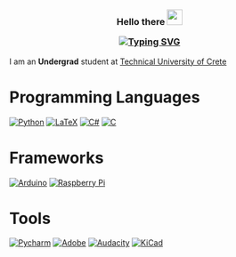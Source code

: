 <h3 align="center">
  Hello there
  <img src="https://media.giphy.com/media/hvRJCLFzcasrR4ia7z/giphy.gif" width="28">
  
[![Typing SVG](https://readme-typing-svg.herokuapp.com?color=%2336BCF7&center=true&lines=I'm+Dimitris;CTF's;Open+Source;Tinkering)](https://git.io/typing-svg)
</h3>

I am an **Undergrad** student at [Technical University of Crete](www.tuc.gr)

# Programming Languages
<p>
  <a href="#"><img alt="Python" src="https://img.shields.io/badge/Python-14354C.svg?logo=python&logoColor=white"></a>
  <a href="#"><img alt="LaTeX" src="https://img.shields.io/badge/LaTeX-008080.svg?logo=LaTeX&logoColor=white"></a>
  <a href="#"><img alt="C#" src="https://custom-icon-badges.herokuapp.com/badge/C%23-68217A.svg?logo=cs2&logoColor=white"></a>
  <a href="#"><img alt="C" src="https://custom-icon-badges.herokuapp.com/badge/C-03599C.svg?logo=c-in-hexagon&logoColor=white"></a>
</p>

# Frameworks
<p>
<a href="#"><img alt="Arduino" src="https://img.shields.io/badge/-Arduino-00979D?logo=Arduino&logoColor=white"></a>
<a href="#"><img alt="Raspberry Pi" src="https://img.shields.io/badge/-Raspberry%20Pi-b2212c?logo=RaspberryPi&logoColor=white"></a>
</p>

# Tools
<p>
<a href="#"><img alt="Pycharm" src="https://img.shields.io/badge/-PyCharm-213123?logo=pycharm&logoColor=fcdd00"></a>
<a href="#"><img alt="Adobe" src="https://img.shields.io/badge/Adobe-FF0000.svg?logo=adobe&logoColor=white"></a>
<a href="#"><img alt="Audacity" src="https://img.shields.io/badge/-Audacity-0000CC?logo=audacity&logoColor=white"></a>
<a href="#"><img alt="KiCad" src="https://img.shields.io/badge/-KiCad-3350bb?logo=kicad&logoColor=white"></a>
</p>

